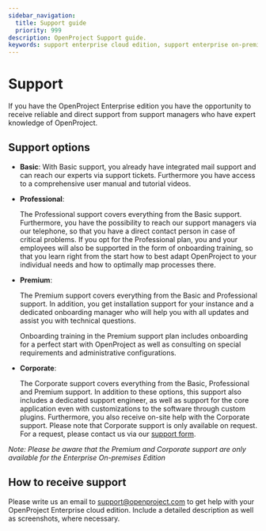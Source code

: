 ```yaml
---
sidebar_navigation:
  title: Support guide
  priority: 999
description: OpenProject Support guide.
keywords: support enterprise cloud edition, support enterprise on-premises edition
---
```


# Support

If you have the OpenProject Enterprise edition you have the opportunity to receive reliable and direct support from support managers who have expert knowledge of OpenProject.

## Support options

- **Basic**:
  With Basic support, you already have integrated mail support and can reach our experts via support tickets. Furthermore you have access to a comprehensive user manual and tutorial videos.

- **Professional**:

  The Professional support covers everything from the Basic support. Furthermore, you have the possibility to reach our support managers via our telephone, so that you have a direct contact person in case of critical problems. If you opt for the Professional plan, you and your employees will also be supported in the form of onboarding training, so that you learn right from the start how to best adapt OpenProject to your individual needs and how to optimally map processes there.

- **Premium**:

  The Premium support covers everything from the Basic and Professional support. In addition, you get installation support for your instance and a dedicated onboarding manager who will help you with all updates and assist you with technical questions.

  Onboarding training in the Premium support plan includes onboarding for a perfect start with OpenProject as well as consulting on special requirements and administrative configurations.

- **Corporate**:

  The Corporate support covers everything from the Basic, Professional and Premium support. In addition to these options, this support also includes a dedicated support engineer, as well as support for the core application even with customizations to the software through custom plugins. Furthermore, you also receive on-site help with the Corporate support. Please note that Corporate support is only available on request. For a request, please contact us via our [support form](https://www.openproject.org/contact/).

*Note: Please be aware that the Premium and Corporate support are only available for the Enterprise On-premises Edition*

## How to receive support

Please write us an email to [support@openproject.com](mailto:support@openproject.com) to get help with your OpenProject Enterprise cloud edition. Include a  detailed description as well as screenshots, where necessary.
